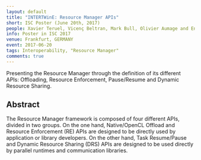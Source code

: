 ```yaml
---
layout: default
title: "INTERTWinE: Resource Manager APIs"
short: ISC Poster (June 20th, 2017)
people: Xavier Teruel, Vicenç Beltran, Mark Bull, Olivier Aumage and Enrique S. Quintana
info: Poster in ISC 2017
venue: Frankfurt, GERMANY
event: 2017-06-20
tags: Interoperability, "Resource Manager"
comments: true
---
```


Presenting the Resource Manager through the definition of its different APIs:
Offloading, Resource Enforcement, Pause/Resume and Dynamic Resource Sharing.

## Abstract

The Resource Manager framework is composed of four different APIs, divided in
two groups. On the one hand, Native/OpenCL Offload and Resource Enforcement
(RE) APIs are designed to be directly used by application or library
developers. On the other hand, Task Resume/Pause and Dynamic Resource Sharing
(DRS) APIs are designed to be used directly by parallel runtimes and
communication libraries.

